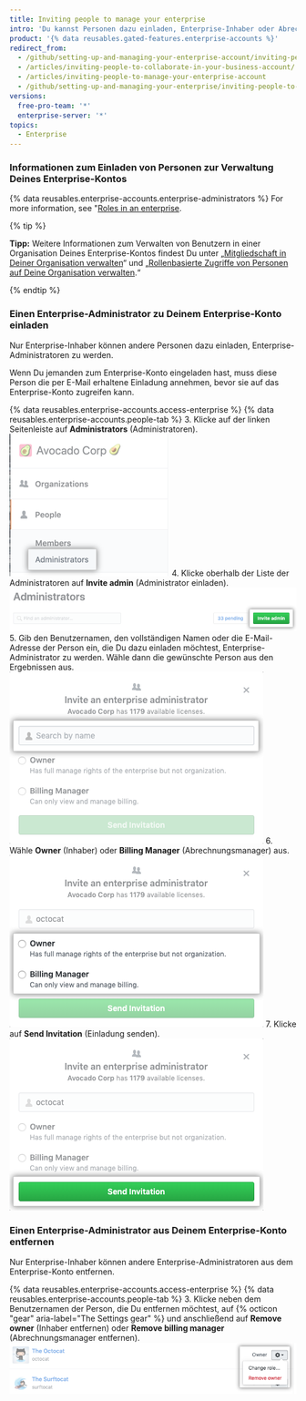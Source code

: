 ```yaml
---
title: Inviting people to manage your enterprise
intro: 'Du kannst Personen dazu einladen, Enterprise-Inhaber oder Abrechnungsmanager in Deinem Enterprise-Konto zu werden. Du kannst auch Enterprise-Inhaber und Abrechnungsmanager entfernen, die nicht mehr auf Dein Enterprise-Konto zugreifen müssen.'
product: '{% data reusables.gated-features.enterprise-accounts %}'
redirect_from:
  - /github/setting-up-and-managing-your-enterprise-account/inviting-people-to-manage-your-enterprise-account
  - /articles/inviting-people-to-collaborate-in-your-business-account/
  - /articles/inviting-people-to-manage-your-enterprise-account
  - /github/setting-up-and-managing-your-enterprise/inviting-people-to-manage-your-enterprise
versions:
  free-pro-team: '*'
  enterprise-server: '*'
topics:
  - Enterprise
---
```


### Informationen zum Einladen von Personen zur Verwaltung Deines Enterprise-Kontos

{% data reusables.enterprise-accounts.enterprise-administrators %} For more information, see "[Roles in an enterprise](/github/setting-up-and-managing-your-enterprise/roles-in-an-enterprise).

{% tip %}

**Tipp:** Weitere Informationen zum Verwalten von Benutzern in einer Organisation Deines Enterprise-Kontos findest Du unter „[Mitgliedschaft in Deiner Organisation verwalten](/articles/managing-membership-in-your-organization)“ und „[Rollenbasierte Zugriffe von Personen auf Deine Organisation verwalten](/articles/managing-peoples-access-to-your-organization-with-roles).“

{% endtip %}

### Einen Enterprise-Administrator zu Deinem Enterprise-Konto einladen

Nur Enterprise-Inhaber können andere Personen dazu einladen, Enterprise-Administratoren zu werden.

Wenn Du jemanden zum Enterprise-Konto eingeladen hast, muss diese Person die per E-Mail erhaltene Einladung annehmen, bevor sie auf das Enterprise-Konto zugreifen kann.

{% data reusables.enterprise-accounts.access-enterprise %}
{% data reusables.enterprise-accounts.people-tab %}
3. Klicke auf der linken Seitenleiste auf **Administrators** (Administratoren). ![Registerkarte „Administrators“ (Administratoren) in der linken Seitenleiste](/assets/images/help/business-accounts/administrators-tab.png)
4. Klicke oberhalb der Liste der Administratoren auf **Invite admin** (Administrator einladen). ![Schaltfläche „Invite admin“ (Administrator einladen) über der Liste der Enterprise-Inhaber](/assets/images/help/business-accounts/invite-admin-button.png)
5. Gib den Benutzernamen, den vollständigen Namen oder die E-Mail-Adresse der Person ein, die Du dazu einladen möchtest, Enterprise-Administrator zu werden. Wähle dann die gewünschte Person aus den Ergebnissen aus. ![Modales Feld mit Feld für die Eingabe des Benutzernamens, vollständigen Namens oder der E-Mail-Adresse und Schaltfläche zum Einladen](/assets/images/help/business-accounts/invite-admins-modal-button.png)
6. Wähle **Owner** (Inhaber) oder **Billing Manager** (Abrechnungsmanager) aus. ![Modalfeld mit Rollenauswahl](/assets/images/help/business-accounts/invite-admins-roles.png)
7. Klicke auf **Send Invitation** (Einladung senden). ![Schaltfläche „Send invitation“ (Einladung senden)](/assets/images/help/business-accounts/invite-admins-send-invitation.png)

### Einen Enterprise-Administrator aus Deinem Enterprise-Konto entfernen

Nur Enterprise-Inhaber können andere Enterprise-Administratoren aus dem Enterprise-Konto entfernen.

{% data reusables.enterprise-accounts.access-enterprise %}
{% data reusables.enterprise-accounts.people-tab %}
3. Klicke neben dem Benutzernamen der Person, die Du entfernen möchtest, auf {% octicon "gear" aria-label="The Settings gear" %} und anschließend auf **Remove owner** (Inhaber entfernen) oder **Remove billing manager** (Abrechnungsmanager entfernen). ![Zahnradsymbol für Einstellungen mit Menüoption zum Entfernen eines Enterprise-Administrators](/assets/images/help/business-accounts/remove-admin.png)
